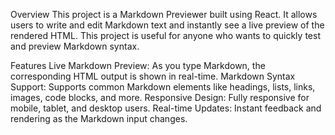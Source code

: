 Overview
This project is a Markdown Previewer built using React. It allows users to write and edit Markdown text and instantly see a live preview of the rendered HTML. This project is useful for anyone who wants to quickly test and preview Markdown syntax.

Features
Live Markdown Preview: As you type Markdown, the corresponding HTML output is shown in real-time.
Markdown Syntax Support: Supports common Markdown elements like headings, lists, links, images, code blocks, and more.
Responsive Design: Fully responsive for mobile, tablet, and desktop users.
Real-time Updates: Instant feedback and rendering as the Markdown input changes.

